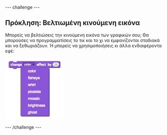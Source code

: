 \--- challenge \---

## Πρόκληση: Βελτιωμένη κινούμενη εικόνα

Μπορείς να βελτιώσεις την κινούμενη εικόνα των γραφικών σου; Θα μπορούσες να προγραμματίσεις το τικ και το χι να εμφανίζονται σταδιακά και να ξεθωριάζουν. Ή μπορείς να χρησιμοποιήσεις κι άλλα ενδιαφέροντα εφέ:

![screenshot](images/brain-effects.png)

\--- /challenge \---